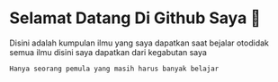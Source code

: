 # Selamat Datang Di Github Saya 👋
Disini adalah kumpulan ilmu yang saya dapatkan saat bejalar otodidak
semua ilmu disini saya dapatkan dari kegabutan saya
```
Hanya seorang pemula yang masih harus banyak belajar
```

<!--
**NiaNyaa/NiaNyaa** is a ✨ _special_ ✨ repository because its `README.md` (this file) appears on your GitHub profile.

Here are some ideas to get you started:

- 🔭 I’m currently working on ...
- 🌱 I’m currently learning ...
- 👯 I’m looking to collaborate on ...
- 🤔 I’m looking for help with ...
- 💬 Ask me about ...
- 📫 How to reach me: ...
- 😄 Pronouns: ...
- ⚡ Fun fact: ...
-->
